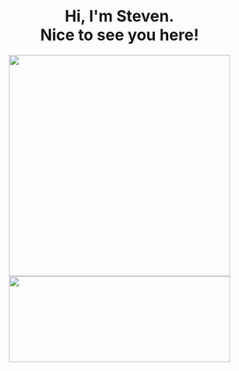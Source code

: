 <h1 align=center>Hi, I'm Steven.<br>Nice to see you here!</h1>
<p align=center>
  <kbd><img width=400 src="https://github-readme-stats.vercel.app/api?username=danhnpc&bg_color=00000000&text_color=58a6ff&hide_border=true&disable_animations=true&include_all_commits=true%22%3E"/>
    <img height=155 width=400 src="https://github-readme-stats.vercel.app/api/top-langs/?username=danhnpc&layout=compact&langs_count=10&bg_color=00000000&text_color=58a6ff&hide_border=true&disable_animations=true&card_width=485&line_height=35" /></kbd>
</p>